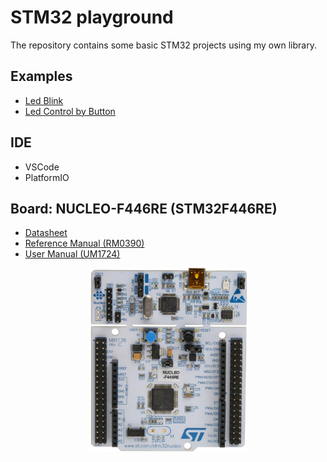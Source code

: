 # STM32 playground
The repository contains some basic STM32 projects using my own library.

## Examples
* [Led Blink](./examples/led_blink/README.md)
* [Led Control by Button](./examples/led_control_by_button/README.md)

## IDE
* VSCode
* PlatformIO

## Board: NUCLEO-F446RE (STM32F446RE)
* [Datasheet](./datasheet/stm32f446re.pdf)
* [Reference Manual (RM0390)](./datasheet/RM0390_reference_manual.pdf)
* [User Manual (UM1724)](./datasheet/UM1724_user_manual.pdf)

<p align='center'>
    <img src="./img/STM32F446RE.png" width="50%" />
</p>